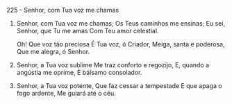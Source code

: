225 - Senhor, com Tua voz me chamas

1. Senhor, com Tua voz me chamas;
   Os Teus caminhos me ensinas;
   Eu sei, Senhor, que Tu me amas
   Com Teu amor celestial.

   Oh! Que voz tão preciosa
   É Tua voz, ó Criador,
   Meiga, santa e poderosa,
   Que me alegra, ó Senhor.

2. Senhor, a Tua voz sublime
   Me traz conforto e regozijo,
   E, quando a angústia me oprime,
   È bálsamo consolador.

3. Senhor, a Tua voz potente,
   Que faz cessar a tempestade
   E que apaga o fogo ardente,
   Me guiará até o céu.
